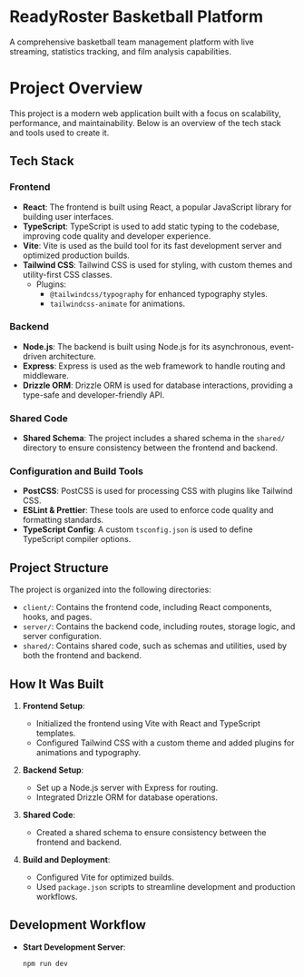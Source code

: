 # ReadyRoster Basketball Platform

A comprehensive basketball team management platform with live streaming, statistics tracking, and film analysis capabilities.

# Project Overview

This project is a modern web application built with a focus on scalability, performance, and maintainability. Below is an overview of the tech stack and tools used to create it.

## Tech Stack

### Frontend
- **React**: The frontend is built using React, a popular JavaScript library for building user interfaces.
- **TypeScript**: TypeScript is used to add static typing to the codebase, improving code quality and developer experience.
- **Vite**: Vite is used as the build tool for its fast development server and optimized production builds.
- **Tailwind CSS**: Tailwind CSS is used for styling, with custom themes and utility-first CSS classes.
  - Plugins: 
    - `@tailwindcss/typography` for enhanced typography styles.
    - `tailwindcss-animate` for animations.

### Backend
- **Node.js**: The backend is built using Node.js for its asynchronous, event-driven architecture.
- **Express**: Express is used as the web framework to handle routing and middleware.
- **Drizzle ORM**: Drizzle ORM is used for database interactions, providing a type-safe and developer-friendly API.

### Shared Code
- **Shared Schema**: The project includes a shared schema in the `shared/` directory to ensure consistency between the frontend and backend.

### Configuration and Build Tools
- **PostCSS**: PostCSS is used for processing CSS with plugins like Tailwind CSS.
- **ESLint & Prettier**: These tools are used to enforce code quality and formatting standards.
- **TypeScript Config**: A custom `tsconfig.json` is used to define TypeScript compiler options.

## Project Structure

The project is organized into the following directories:

- `client/`: Contains the frontend code, including React components, hooks, and pages.
- `server/`: Contains the backend code, including routes, storage logic, and server configuration.
- `shared/`: Contains shared code, such as schemas and utilities, used by both the frontend and backend.

## How It Was Built

1. **Frontend Setup**:
   - Initialized the frontend using Vite with React and TypeScript templates.
   - Configured Tailwind CSS with a custom theme and added plugins for animations and typography.

2. **Backend Setup**:
   - Set up a Node.js server with Express for routing.
   - Integrated Drizzle ORM for database operations.

3. **Shared Code**:
   - Created a shared schema to ensure consistency between the frontend and backend.

4. **Build and Deployment**:
   - Configured Vite for optimized builds.
   - Used `package.json` scripts to streamline development and production workflows.

## Development Workflow

- **Start Development Server**:
  ```sh
  npm run dev   
  ```











<!-- # Project Overview

This project is a modern web application built with a focus on scalability, performance, and maintainability. Below is an overview of the tech stack and tools used to create it.

## Tech Stack

### Frontend
- **React**: The frontend is built using React, a popular JavaScript library for building user interfaces.
- **TypeScript**: TypeScript is used to add static typing to the codebase, improving code quality and developer experience.
- **Vite**: Vite is used as the build tool for its fast development server and optimized production builds.
- **Tailwind CSS**: Tailwind CSS is used for styling, with custom themes and utility-first CSS classes.
  - Plugins: 
    - `@tailwindcss/typography` for enhanced typography styles.
    - `tailwindcss-animate` for animations.

### Backend
- **Node.js**: The backend is built using Node.js for its asynchronous, event-driven architecture.
- **Express**: Express is used as the web framework to handle routing and middleware.
- **Drizzle ORM**: Drizzle ORM is used for database interactions, providing a type-safe and developer-friendly API.

### Shared Code
- **Shared Schema**: The project includes a shared schema in the `shared/` directory to ensure consistency between the frontend and backend.

### Configuration and Build Tools
- **PostCSS**: PostCSS is used for processing CSS with plugins like Tailwind CSS.
- **ESLint & Prettier**: These tools are used to enforce code quality and formatting standards.
- **TypeScript Config**: A custom `tsconfig.json` is used to define TypeScript compiler options.

## Project Structure

The project is organized into the following directories:

- `client/`: Contains the frontend code, including React components, hooks, and pages.
- `server/`: Contains the backend code, including routes, storage logic, and server configuration.
- `shared/`: Contains shared code, such as schemas and utilities, used by both the frontend and backend.

## How It Was Built

1. **Frontend Setup**:
   - Initialized the frontend using Vite with React and TypeScript templates.
   - Configured Tailwind CSS with a custom theme and added plugins for animations and typography.

2. **Backend Setup**:
   - Set up a Node.js server with Express for routing.
   - Integrated Drizzle ORM for database operations.

3. **Shared Code**:
   - Created a shared schema to ensure consistency between the frontend and backend.

4. **Build and Deployment**:
   - Configured Vite for optimized builds.
   - Used `package.json` scripts to streamline development and production workflows.

## Development Workflow

- **Start Development Server**:
  ```sh
  npm run dev -->
